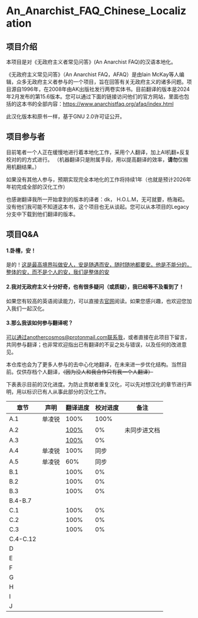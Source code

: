# An_Anarchist_FAQ_Chinese_Localization

## 项目介绍

本项目是对《无政府主义者常见问答》(An Anarchist FAQ)的汉语本地化。

《无政府主义常见问答》（An Anarchist FAQ，AFAQ）是由Iain McKay等人编辑，众多无政府主义者参与的一个项目，旨在回答有关无政府主义的诸多问题。项目源自1996年，在2008年由AK出版社发行两卷实体书。目前翻译的版本是2024年2月发布的第15.6版本。您可以通过下面的链接访问他们的官方网站，里面也包括的这本书的全部内容：https://www.anarchistfaq.org/afaq/index.html

此汉化版本和原书一样，基于GNU 2.0许可证公开。

## 项目参与者

目前笔者一个人正在缓慢地进行着本地化工作，采用个人翻译，加上AI机翻+反复校对的的方式进行。
（机器翻译只是附属手段，用以提高翻译的效率，**请勿**仅搬用机翻结果。）

如果没有其他人参与，预期实现完全本地化的工作将持续1年（也就是预计2026年年初完成全部的汉化工作）

也感谢翻译我所一开始拿到的版本的译者：dk， H.O.L.M，无可就要，杨海崧。没有他们我可能不知道这本书，这个项目也无从谈起。您可以从本项目的Legacy分支中下载到他们翻译的版本。

## 项目Q&A

#### 1.卧槽，安！

是的！[这是最高境界叫做安人，安是随遇而安，随时随地都要安。他是不能分的，整体的安，而不是个人的安，我们是整体的安](https://www.bilibili.com/video/BV1fh411A7P5/)

#### 2.我对无政府主义十分好奇，也有很多疑问（或质疑），我已经等不及看到了！

如果您有较高的英语阅读能力，可以直接去[官网](https://www.anarchistfaq.org/afaq/index.html)阅读。如果您感兴趣，也欢迎您加入我们一起汉化。

#### 3.那么我该如何参与翻译呢？

可以通过anothercosmos@protonmail.com联系我，或者直接在此项目下留言，共同参与翻译；也非常欢迎指出已有翻译的不妥之处与错误，以及任何的改进意见。

本仓库也会为了更多人参与的去中心化地翻译，在未来进一步优化结构。当然目前。仅供存档个人翻译，~~（因为没人和我合作只有我一个人翻译）~~

下表表示目前的汉化进度。为防止贡献者重复汉化，可以先对想汉化的章节进行声明，用以标识已有人从事此部分的汉化工作。

| 章节       | 声明  | 翻译进度                                                                                                                         | 校对进度 | 备注     |
| -------- | --- | ---------------------------------------------------------------------------------------------------------------------------- | ---- | ------ |
| A.1      | 单凌锐 | 100%                                                                                                                         | 100% |        |
| A.2      |     | [100%](https://nightfall.buzz/library/the-anarchist-faq-editorial-collective-yi-ge-wu-zhi-zhu-yi-zhe-de-chang-jian-wen-da-1) | 0%   | 未同步进文档 |
| A.3      |     | [100%](https://nightfall.buzz/library/the-anarchist-faq-editorial-collective-yi-ge-wu-zhi-zhu-yi-zhe-de-chang-jian-wen-da-1) | 0%   |        |
| A.4      | 单凌锐 | 100%                                                                                                                         | 同步   |        |
| A.5      | 单凌锐 | 60%                                                                                                                          | 同步   |        |
| B.1      |     | 100%                                                                                                                         | 0%   |        |
| B.2      |     | 100%                                                                                                                         | 0%   |        |
| B.3      |     | 100%                                                                                                                         | 0%   |        |
| B.4-B.7  |     |                                                                                                                              |      |        |
| C.1      |     | 100%                                                                                                                         | 0%   |        |
| C.2      |     | 100%                                                                                                                         | 0%   |        |
| C.3      |     | 100%                                                                                                                         | 0%   |        |
| C.4-C.12 |     |                                                                                                                              |      |        |
| D        |     |                                                                                                                              |      |        |
| E        |     |                                                                                                                              |      |        |
| F        |     |                                                                                                                              |      |        |
| G        |     |                                                                                                                              |      |        |
| H        |     |                                                                                                                              |      |        |
| I        |     |                                                                                                                              |      |        |
| J        |     |                                                                                                                              |      |        |
